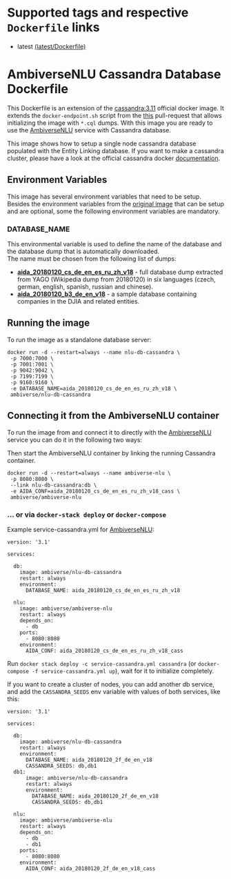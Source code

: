 # Supported tags and respective `Dockerfile` links

* latest [(latest/Dockerfile)](https://github.com/ambiverse-nlu/dockerfiles/blob/master/nlu-db-cassandra/Dockerfile)

# AmbiverseNLU Cassandra Database Dockerfile

This Dockerfile is an extension of the [cassandra:3.11](https://github.com/docker-library/cassandra/blob/4474c6c5cc2a81ee57c5615aae00555fca7e26a6/3.11/Dockerfile)
official docker image. It extends the `docker-endpoint.sh` script from the [this](https://github.com/emschimmel/cassandra/blob/master/3.11/docker-entrypoint.sh) pull-request 
that allows initializing the image with `*.cql` dumps.  With this image you are ready to use the [AmbiverseNLU](https://github.com/ambiverse-nlu/ambiverse-nlu) service with Cassandra database.

This image shows how to setup a single node cassandra database populated with the Entity Linking database. If you want to make a cassandra cluster, please
have a look at the official cassandra docker [documentation](https://hub.docker.com/_/cassandra/).

## Environment Variables
This image has several environment variables that need to be setup. Besides the environment variables from the [original image](https://hub.docker.com/_/cassandra/)
that can be setup and are optional, some the following environment variables are mandatory. 

### DATABASE_NAME
This environmental variable is used to define the name of the database and the database dump that is automatically downloaded.  
The name must be chosen from the following list of dumps:

- **[aida_20180120_cs_de_en_es_ru_zh_v18](http://ambiversenlu-download.mpi-inf.mpg.de/cassandra/aida_20180120_cs_de_en_es_ru_zh_v18.tar.gz)** - full database dump extracted from YAGO (Wikipedia dump from 20180120) in six languages (czech, german, english, spanish, russian and chinese).
- **[aida_20180120_b3_de_en_v18](http://ambiversenlu-download.mpi-inf.mpg.de/cassandra/aida_20180120_b3_de_en_v18.tar.gz)** - a sample database containing companies in the DJIA and related entities.


## Running the image
To run the image as a standalone database server:
~~~~~~~~
docker run -d --restart=always --name nlu-db-cassandra \
 -p 7000:7000 \
 -p 7001:7001 \
 -p 9042:9042 \
 -p 7199:7199 \
 -p 9160:9160 \
 -e DATABASE_NAME=aida_20180120_cs_de_en_es_ru_zh_v18 \
 ambiverse/nlu-db-cassandra
~~~~~~~~

## Connecting it from the AmbiverseNLU container
To run the image from and connect it to directly with the [AmbiverseNLU](https://github.com/ambiverse-nlu/ambiverse-nlu) service you can do it in the following two ways:



Then start the AmbiverseNLU container by linking the running Cassandra container.
~~~~~~~~
docker run -d --restart=always --name ambiverse-nlu \
 -p 8080:8080 \
 --link nlu-db-cassandra:db \
 -e AIDA_CONF=aida_20180120_cs_de_en_es_ru_zh_v18_cass \
 ambiverse/ambiverse-nlu
~~~~~~~~

### ... or via `docker-stack deploy` or `docker-compose`
Example service-cassandra.yml for [AmbiverseNLU](https://github.com/ambiverse-nlu/ambiverse-nlu):
~~~~~~~~
version: '3.1'

services:

  db:
    image: ambiverse/nlu-db-cassandra
    restart: always
    environment:
      DATABASE_NAME: aida_20180120_cs_de_en_es_ru_zh_v18

  nlu:
    image: ambiverse/ambiverse-nlu
    restart: always
    depends_on:
      - db
    ports:
      - 8080:8080
    environment:
      AIDA_CONF: aida_20180120_cs_de_en_es_ru_zh_v18_cass
~~~~~~~~

Run `docker stack deploy -c service-cassandra.yml cassandra` (or `docker-compose -f service-cassandra.yml up`), wait for it to initialize completely.

If you want to create a cluster of nodes, you can add another db service, and add the `CASSANDRA_SEEDS` env variable with values of both services, like this:

~~~~~~~~
version: '3.1'

services:

  db:
    image: ambiverse/nlu-db-cassandra
    restart: always
    environment:
      DATABASE_NAME: aida_20180120_2f_de_en_v18
      CASSANDRA_SEEDS: db,db1
  db1:
      image: ambiverse/nlu-db-cassandra
      restart: always
      environment:
        DATABASE_NAME: aida_20180120_2f_de_en_v18
        CASSANDRA_SEEDS: db,db1

  nlu:
    image: ambiverse/ambiverse-nlu
    restart: always
    depends_on:
      - db
      - db1
    ports:
      - 8080:8080
    environment:
      AIDA_CONF: aida_20180120_2f_de_en_v18_cass
~~~~~~~~